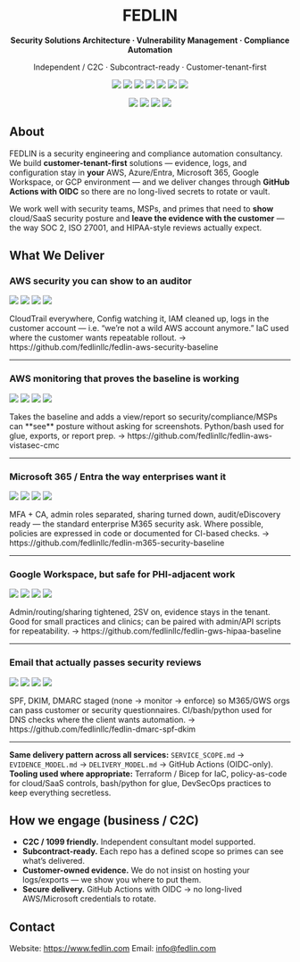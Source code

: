 <h1 align="center">FEDLIN</h1>
<p align="center"><b>Security Solutions Architecture · Vulnerability Management · Compliance Automation</b></p>
<p align="center">Independent / C2C · Subcontract-ready · Customer-tenant-first</p>

<p align="center">
  <img src="https://img.shields.io/badge/AWS-CloudTrail%20·%20Config%20·%20Security%20Hub-FF9900?logo=amazonaws&logoColor=white" />
  <img src="https://img.shields.io/badge/Azure-Entra%20ID%20·%20Defender%20·%20Policy-0078D4?logo=microsoftazure&logoColor=white" />
  <img src="https://img.shields.io/badge/GCP-Org%20Policies%20·%20SCC-4285F4?logo=googlecloud&logoColor=white" />
  <img src="https://img.shields.io/badge/M365-Entra%20Hardening-2358D5?logo=microsoft&logoColor=white" />
  <img src="https://img.shields.io/badge/GWS-HIPAA%20Baseline-0F9D58?logo=googleworkspace&logoColor=white" />
  <img src="https://img.shields.io/badge/GitHub%20Actions-OIDC%20CI%2FCD-000000?logo=githubactions&logoColor=white" />
  <img src="https://img.shields.io/badge/Compliance-SOC%202%20·%20ISO%2027001%20·%20HIPAA-6C757D" />
</p>

<p align="center">
  <img src="https://img.shields.io/badge/IaC-Terraform%20·%20Bicep-informational" />
  <img src="https://img.shields.io/badge/Policy-as-code-AWS%20%2F%20Azure%20controls-informational" />
  <img src="https://img.shields.io/badge/Automation-bash%20·%20python-informational" />
  <img src="https://img.shields.io/badge/Practice-DevSecOps-informational" />
</p>

## About

FEDLIN is a security engineering and compliance automation consultancy. We build **customer-tenant-first** solutions — evidence, logs, and configuration stay in **your** AWS, Azure/Entra, Microsoft 365, Google Workspace, or GCP environment — and we deliver changes through **GitHub Actions with OIDC** so there are no long-lived secrets to rotate or vault.

We work well with security teams, MSPs, and primes that need to **show** cloud/SaaS security posture and **leave the evidence with the customer** — the way SOC 2, ISO 27001, and HIPAA-style reviews actually expect.

## What We Deliver

### AWS security you can show to an auditor
<p>
  <img src="https://img.shields.io/badge/AWS-CloudTrail%20·%20Config-FF9900?logo=amazonaws&logoColor=white" />
  <img src="https://img.shields.io/badge/Delivery-GitHub%20Actions%20(OIDC)-000000?logo=githubactions&logoColor=white" />
  <img src="https://img.shields.io/badge/IaC-Terraform%20(optional)-5C4EE5" />
  <img src="https://img.shields.io/badge/Compliance-SOC%202%20·%20ISO%2027001-6C757D" />
</p>
CloudTrail everywhere, Config watching it, IAM cleaned up, logs in the customer account — i.e. “we’re not a wild AWS account anymore.” IaC used where the customer wants repeatable rollout.
→ https://github.com/fedlinllc/fedlin-aws-security-baseline

---

### AWS monitoring that proves the baseline is working
<p>
  <img src="https://img.shields.io/badge/AWS-Security%20Hub%20·%20GuardDuty-FF9900?logo=amazonaws&logoColor=white" />
  <img src="https://img.shields.io/badge/Use--case-Continuous%20Monitoring-blue" />
  <img src="https://img.shields.io/badge/Automation-python%20·%20bash-000000" />
  <img src="https://img.shields.io/badge/For-Security%20·%20Compliance%20·%20MSP-6C757D" />
</p>
Takes the baseline and adds a view/report so security/compliance/MSPs can **see** posture without asking for screenshots. Python/bash used for glue, exports, or report prep.
→ https://github.com/fedlinllc/fedlin-aws-vistasec-cmc

---

### Microsoft 365 / Entra the way enterprises want it
<p>
  <img src="https://img.shields.io/badge/M365-MFA%20·%20CA-2358D5?logo=microsoft&logoColor=white" />
  <img src="https://img.shields.io/badge/Entra-Admin%20role%20separation-0078D4?logo=microsoftazure&logoColor=white" />
  <img src="https://img.shields.io/badge/Outcome-Audit%20%2F%20eDiscovery%20ready-6C757D" />
  <img src="https://img.shields.io/badge/Policy-as-code-CA%20%2F%20M365%20profiles-informational" />
</p>
MFA + CA, admin roles separated, sharing turned down, audit/eDiscovery ready — the standard enterprise M365 security ask. Where possible, policies are expressed in code or documented for CI-based checks.
→ https://github.com/fedlinllc/fedlin-m365-security-baseline

---

### Google Workspace, but safe for PHI-adjacent work
<p>
  <img src="https://img.shields.io/badge/GWS-Sharing%20controls-0F9D58?logo=googleworkspace&logoColor=white" />
  <img src="https://img.shields.io/badge/Security-2SV%20·%20Admin%20hygiene-0F9D58?logo=google&logoColor=white" />
  <img src="https://img.shields.io/badge/Vertical-Telehealth%20%2F%20Therapy-orange" />
  <img src="https://img.shields.io/badge/Automation-docs%20·%20admin%20scripts-lightgrey" />
</p>
Admin/routing/sharing tightened, 2SV on, evidence stays in the tenant. Good for small practices and clinics; can be paired with admin/API scripts for repeatability.
→ https://github.com/fedlinllc/fedlin-gws-hipaa-baseline

---

### Email that actually passes security reviews
<p>
  <img src="https://img.shields.io/badge/Email-DMARC%20·%20SPF%20·%20DKIM-6C757D" />
  <img src="https://img.shields.io/badge/DNS-Customer--owned-blue" />
  <img src="https://img.shields.io/badge/Option-CI--based%20validation-000000?logo=githubactions&logoColor=white" />
  <img src="https://img.shields.io/badge/Scripting-bash%20·%20python-lightgrey" />
</p>
SPF, DKIM, DMARC staged (none → monitor → enforce) so M365/GWS orgs can pass customer or security questionnaires. CI/bash/python used for DNS checks where the client wants automation.
→ https://github.com/fedlinllc/fedlin-dmarc-spf-dkim

---

**Same delivery pattern across all services:** `SERVICE_SCOPE.md` → `EVIDENCE_MODEL.md` → `DELIVERY_MODEL.md` → GitHub Actions (OIDC-only).  
**Tooling used where appropriate:** Terraform / Bicep for IaC, policy-as-code for cloud/SaaS controls, bash/python for glue, DevSecOps practices to keep everything secretless.

## How we engage (business / C2C)

- **C2C / 1099 friendly.** Independent consultant model supported.
- **Subcontract-ready.** Each repo has a defined scope so primes can see what’s delivered.
- **Customer-owned evidence.** We do not insist on hosting your logs/exports — we show you where to put them.
- **Secure delivery.** GitHub Actions with OIDC → no long-lived AWS/Microsoft credentials to rotate.

## Contact

Website: https://www.fedlin.com
Email: info@fedlin.com
